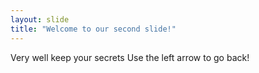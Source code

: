 ```yaml
---
layout: slide
title: "Welcome to our second slide!"
---
```

Very well keep your secrets
Use the left arrow to go back!
